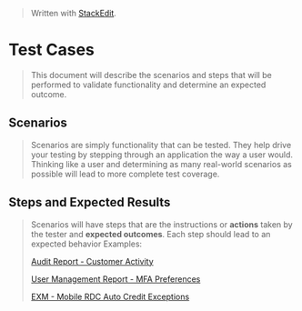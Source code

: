 
> Written with [StackEdit](https://stackedit.io/).
# Test Cases
> This document will describe the scenarios and steps that will be performed to validate functionality and determine an expected outcome.
## Scenarios
> Scenarios are simply functionality that can be tested. They help drive your testing by stepping through an application the way a user would. Thinking like a user and determining as many real-world scenarios as possible will lead to more complete test coverage.
## Steps and Expected Results
> Scenarios will have steps that are the instructions or **actions** taken by the tester and **expected outcomes**. Each step should lead to an expected behavior
> Examples:
> 
> [Audit Report - Customer Activity](https://github.com/chaswiso/portfolio/blob/main/images/Audit%20Report%20-%20Customer%20Activity%20-%20TestRail.pdf)
> 
> [User Management Report - MFA Preferences](https://github.com/chaswiso/portfolio/blob/main/images/User%20Management%20Report%20-%20MFA%20Preferences%20-%20TestRail.pdf)
>
> [EXM - Mobile RDC Auto Credit Exceptions](https://github.com/chaswiso/portfolio/blob/main/images/EXM%20-%20Mobile%20RDC%20Auto%20Credit%20Exceptions%20-%20TestRail.pdf)
<!--stackedit_data:
eyJoaXN0b3J5IjpbMTI5MTk3NzY4NywxOTYyODQ1NjE2LC0xMz
E4OTEzMTcyLC0zNDkxNjQ3NjhdfQ==
-->